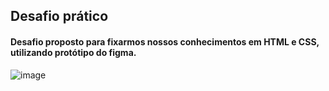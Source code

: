 ## Desafio prático
#### Desafio proposto para fixarmos nossos conhecimentos em HTML e CSS, utilizando protótipo do figma.

![image](https://github.com/Andrea-Santos20/tourist-local-project/assets/71380725/4969bb10-56d5-43ee-b6a2-d5b8f727d75b)
